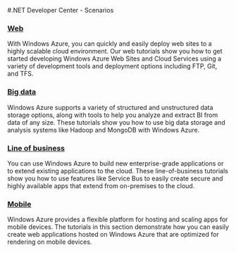 <properties linkid="dev-net-scenarios" urlDisplayName="Scenarios" pageTitle="Windows Azure .NET scenarios" title="Windows Azure .NET scenarios" metaKeywords=".NET scenarios, .NET scenarios Windows Azure, .NET Azure" Description="Find topics about common .NET scenarios in Windows Azure." metaCanonical="" disqusComments="0" umbracoNaviHide="0" />


#.NET Developer Center - Scenarios
<h3><a href="/en-us/develop/net/scenarios/web-development/">Web</a></h3>
<p>With Windows Azure, you can quickly and easily deploy web sites to a highly scalable cloud environment.  Our web tutorials show you how to get started developing Windows Azure Web Sites and Cloud Services using a variety of development tools and deployment options including FTP, Git, and TFS.</p>

<h3><a href="/en-us/develop/net/scenarios/big-data/">Big data</a></h3>
<p>Windows Azure supports a variety of structured and unstructured data storage options, along with tools to help you analyze and extract BI from data of any size. These tutorials show you how to use big data storage and analysis systems like Hadoop and MongoDB with Windows Azure.</p>

<h3><a href="/en-us/develop/net/scenarios/line-of-business/">Line of business</a></h3>
<p>You can use Windows Azure to build new enterprise-grade applications or to extend existing applications to the cloud. These line-of-business tutorials show you how to use features like Service Bus to easily create secure and highly available apps that extend from on-premises to the cloud.</p>

<h3><a href="/en-us/develop/net/scenarios/mobile/">Mobile</a></h3>
<p>Windows Azure provides a flexible platform for hosting and scaling apps for mobile devices. The tutorials in this section demonstrate how you can easily create web applications hosted on Windows Azure that are optimized for rendering on mobile devices.</p>
